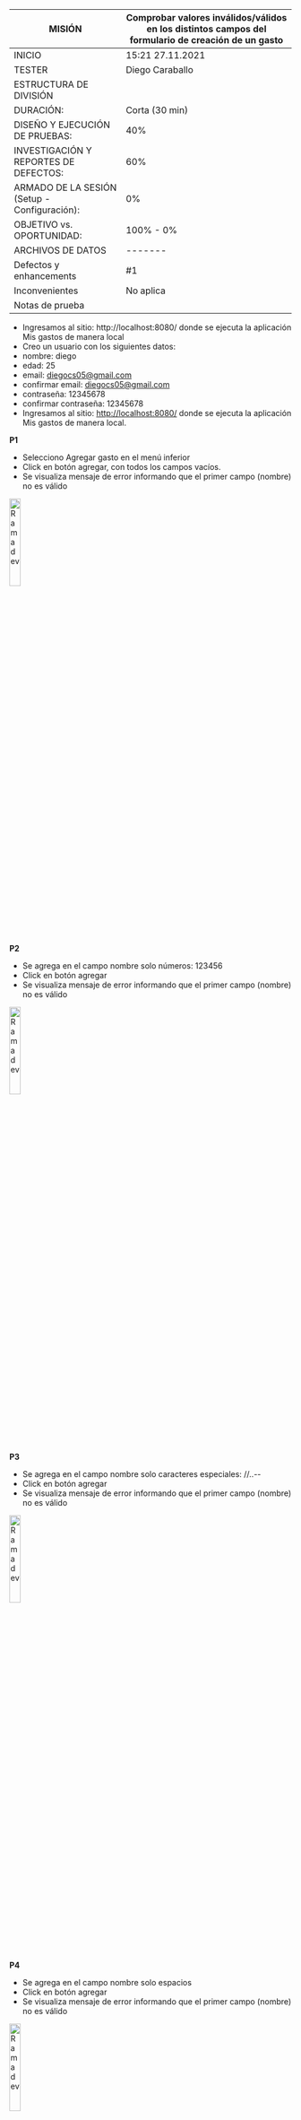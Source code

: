 | MISIÓN | Comprobar valores inválidos/válidos en los distintos campos del formulario de creación de un gasto |
| --- | --- |
| INICIO | 15:21 27.11.2021 |
| TESTER | Diego Caraballo |
| ESTRUCTURA DE DIVISIÓN | 
| DURACIÓN: | Corta (30 min) |
DISEÑO Y EJECUCIÓN DE PRUEBAS: | 40% |
INVESTIGACIÓN Y REPORTES DE DEFECTOS: | 60% |
ARMADO DE LA SESIÓN (Setup - Configuración): | 0% |
OBJETIVO vs. OPORTUNIDAD:| 100% - 0% |
| ARCHIVOS DE DATOS | ------- |
| Defectos y enhancements | #1
| Inconvenientes | No aplica |
| Notas de prueba |
- Ingresamos al sitio: http://localhost:8080/ donde se ejecuta la aplicación Mis gastos de manera local
- Creo un usuario con los siguientes datos:
- nombre: diego
- edad: 25
- email: diegocs05@gmail.com
- confirmar email: diegocs05@gmail.com
- contraseña: 12345678
- confirmar contraseña: 12345678
- Ingresamos al sitio: [http://localhost:8080/](http://localhost:8080/) donde se ejecuta la aplicación Mis gastos de manera local.

**P1** 

- Selecciono Agregar gasto en el menú inferior
- Click en botón agregar, con todos los campos vacíos.
- Se visualiza mensaje de error informando que el primer campo (nombre) no es válido

<img width="20%" alt="Rama dev" src="../assets/testing-exploratorio/form-agregar-gasto/test1.png">

**P2** 

- Se agrega en el campo nombre solo números: 123456
- Click en botón agregar
- Se visualiza mensaje de error informando que el primer campo (nombre) no es válido

<img width="20%" alt="Rama dev" src="../assets/testing-exploratorio/form-agregar-gasto/test2.png">

**P3** 

- Se agrega en el campo nombre solo caracteres especiales: //..--
- Click en botón agregar
- Se visualiza mensaje de error informando que el primer campo (nombre) no es válido

<img width="20%" alt="Rama dev" src="../assets/testing-exploratorio/form-agregar-gasto/test3.png">

**P4** 

- Se agrega en el campo nombre solo espacios
- Click en botón agregar
- Se visualiza mensaje de error informando que el primer campo (nombre) no es válido

<img width="20%" alt="Rama dev" src="../assets/testing-exploratorio/form-agregar-gasto/test4.png">

**P5** 

- Se agrega en el campo nombre un valor válido: ‘agua’
- Click en botón agregar
- Se visualiza mensaje de error informando que la categoría no es válida.

<img width="20%" alt="Rama dev" src="../assets/testing-exploratorio/form-agregar-gasto/test5.png">

**P6** 

- Se agrega en el campo nombre un valor válido: ‘agua’
- Se agrega en el campo categoría solo números: 12345
- Click en botón agregar
- Se visualiza mensaje de error informando que la categoría no es válida.

<img width="20%" alt="Rama dev" src="../assets/testing-exploratorio/form-agregar-gasto/test6.png">

**P7** 

- Se agrega en el campo nombre un valor válido: ‘agua’
- Se agrega en el campo categoría caracteres especiales: ../*++
- Click en botón agregar
- Se visualiza mensaje de error informando que la categoría no es válida.

<img width="20%" alt="Rama dev" src="../assets/testing-exploratorio/form-agregar-gasto/test7.png">

**P8** 

- Se agrega en el campo nombre un valor válido: ‘agua’
- Se agrega en el campo categoría solo espacios
- Click en botón agregar
- Se visualiza mensaje de error informando que la categoría no es válida.

<img width="20%" alt="Rama dev" src="../assets/testing-exploratorio/form-agregar-gasto/test8.png">

**P9** 

- Se agrega en el campo nombre un valor válido: ‘agua’
- Se agrega en el campo categoría un valor válido: ‘bebida’
- Click en botón agregar
- Se visualiza mensaje de error informando que el monto no es válido.

<img width="20%" alt="Rama dev" src="../assets/testing-exploratorio/form-agregar-gasto/test9.png">

**P10** 

- Se agrega en el campo nombre un valor válido: ‘agua’
- Se agrega en el campo categoría un valor válido: ‘bebida’
- Se agrega un monto negativo: -1
- Click en botón agregar
- Se visualiza mensaje de error informando que el monto no es válido.

- ENHANCEMENT: #1 Cuando un campo es invalido se debería marcar en rojo como en el del monto.

<img width="20%" alt="Rama dev" src="../assets/testing-exploratorio/form-agregar-gasto/test10.png">

**P11** 

- Se agrega en el campo nombre un valor válido: ‘agua’
- Se agrega en el campo categoría un valor válido: ‘bebida’
- Se agrega un monto: 0
- Click en botón agregar
- Se visualiza mensaje de error informando que el monto no es válido.

<img width="20%" alt="Rama dev" src="../assets/testing-exploratorio/form-agregar-gasto/test11.png">

**P12** 

- Se agrega en el campo nombre un valor válido: ‘agua’
- Se agrega en el campo categoría un valor válido: ‘bebida’
- Se agrega un monto: e
- Click en botón agregar
- Se visualiza mensaje de error informando que el monto no es válido.

<img width="20%" alt="Rama dev" src="../assets/testing-exploratorio/form-agregar-gasto/test12.png">

**P13** 

- Se agrega en el campo nombre un valor válido: ‘agua’
- Se agrega en el campo categoría un valor válido: ‘bebida’
- Se agrega un monto válido: 100
- Click en botón agregar
- Se visualiza mensaje de error informando que la fecha no es esta en un formato válido

<img width="20%" alt="Rama dev" src="../assets/testing-exploratorio/form-agregar-gasto/test13.png">

**P14** 

- Se agrega en el campo nombre un valor válido: ‘agua’
- Se agrega en el campo categoría un valor válido: ‘bebida’
- Se agrega un monto válido: 100
- Se agrega en el campo fecha solo espacios
- Click en botón agregar
- Se visualiza mensaje de error informando que la fecha no es esta en un formato válido

<img width="20%" alt="Rama dev" src="../assets/testing-exploratorio/form-agregar-gasto/test14.png">

**P15** 

- Se agrega en el campo nombre un valor válido: ‘agua’
- Se agrega en el campo categoría un valor válido: ‘bebida’
- Se agrega un monto válido: 100
- Se agrega en el campo fecha solo caracteres especiales: ??++//--
- Click en botón agregar
- Se visualiza mensaje de error informando que la fecha no es esta en un formato válido

<img width="20%" alt="Rama dev" src="../assets/testing-exploratorio/form-agregar-gasto/test15.png">

**P16** 

- Se agrega en el campo nombre un valor válido: ‘agua’
- Se agrega en el campo categoría un valor válido: ‘bebida’
- Se agrega un monto válido: 100
- Se agrega en el campo fecha solo números: 22334455
- Click en botón agregar
- Se visualiza mensaje de error informando que la fecha no es esta en un formato válido

<img width="20%" alt="Rama dev" src="../assets/testing-exploratorio/form-agregar-gasto/test16.png">

**P17** 

- Se agrega en el campo nombre un valor válido: ‘agua’
- Se agrega en el campo categoría un valor válido: ‘bebida’
- Se agrega un monto válido: 100
- Se agrega en el campo fecha correcta pero un formato invalido (dia): 1/11/2021
- Click en botón agregar
- Se visualiza mensaje de error informando que la fecha no es esta en un formato válido

<img width="20%" alt="Rama dev" src="../assets/testing-exploratorio/form-agregar-gasto/test17.png">

**P18** 

- Se agrega en el campo nombre un valor válido: ‘agua’
- Se agrega en el campo categoría un valor válido: ‘bebida’
- Se agrega un monto válido: 100
- Se agrega en el campo fecha correcta pero un formato invalido (mes): 01/1/2021
- Click en botón agregar
- Se visualiza mensaje de error informando que la fecha no es esta en un formato válido

<img width="20%" alt="Rama dev" src="../assets/testing-exploratorio/form-agregar-gasto/test18.png">

**P19** 

- Se agrega en el campo nombre un valor válido: ‘agua’
- Se agrega en el campo categoría un valor válido: ‘bebida’
- Se agrega un monto válido: 100
- Se agrega en el campo fecha correcta pero un formato invalido (mes y una letra): 01/1a/2021
- Click en botón agregar
- Se visualiza mensaje de error informando que la fecha no es esta en un formato válido

<img width="20%" alt="Rama dev" src="../assets/testing-exploratorio/form-agregar-gasto/test19.png">

**P20** 

- Se agrega en el campo nombre un valor válido: ‘agua’
- Se agrega en el campo categoría un valor válido: ‘bebida’
- Se agrega un monto válido: 100
- Se agrega en el campo fecha incorrecta (último día del mes pasado: 31/10/2021
- Click en botón agregar
- Se visualiza mensaje de error informando que la fecha no es esta en el mes y año actual

<img width="20%" alt="Rama dev" src="../assets/testing-exploratorio/form-agregar-gasto/test20.png">

**P21** 

- Se agrega en el campo nombre un valor válido: ‘agua’
- Se agrega en el campo categoría un valor válido: ‘bebida’
- Se agrega un monto válido: 100
- Se agrega en el campo fecha incorrecta (primer día del mes próximo: 01/12/2021
- Click en botón agregar
- Se visualiza mensaje de error informando que la fecha no es esta en el mes y año actual

<img width="20%" alt="Rama dev" src="../assets/testing-exploratorio/form-agregar-gasto/test21.png">

**P22** 

- Se agrega en el campo nombre un valor válido: ‘agua’
- Se agrega en el campo categoría un valor válido: ‘bebida’
- Se agrega un monto válido: 100
- Se agrega en el campo fecha incorrecta (año pasado): 01/11/2020
- Click en botón agregar
- Se visualiza mensaje de error informando que la fecha no es esta en el mes y año actual

<img width="20%" alt="Rama dev" src="../assets/testing-exploratorio/form-agregar-gasto/test22.png">

**P23** 

- Se agrega en el campo nombre un valor válido: ‘agua’
- Se agrega en el campo categoría un valor válido: ‘bebida’
- Se agrega un monto válido: 100
- Se agrega en el campo fecha incorrecta (año próximo): 01/11/2022
- Click en botón agregar
- Se visualiza mensaje de error informando que la fecha no es esta en el mes y año actual

<img width="20%" alt="Rama dev" src="../assets/testing-exploratorio/form-agregar-gasto/test23.png">

**P24** 

- Se agrega en el campo nombre un valor válido: ‘agua’
- Se agrega en el campo categoría un valor válido: ‘bebida’
- Se agrega un monto válido: 100
- Se agrega en el campo fecha correcta: 01/11/2021
- Click en botón agregar
- Se visualiza mensaje informando que el gasto se agregó exitosamente y se vacían los campos.

<img width="20%" alt="Rama dev" src="../assets/testing-exploratorio/form-agregar-gasto/test24.png">